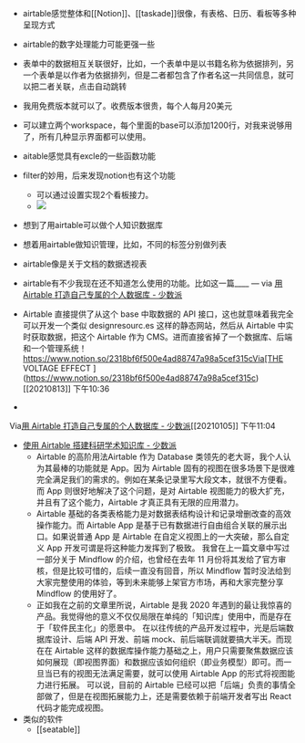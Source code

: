 - airtable感觉整体和[[Notion]]、[[taskade]]很像，有表格、日历、看板等多种呈现方式
- airtable的数字处理能力可能更强一些
- 表单中的数据相互关联很好，比如，一个表单中是以书籍名称为依据排列，另一个表单是以作者为依据排列，但是二者都包含了作者名这一共同信息，就可以把二者关联，点击自动跳转
- 我用免费版本就可以了。收费版本很贵，每个人每月20美元
- 可以建立两个workspace，每个里面的base可以添加1200行，对我来说够用了，所有几种显示界面都可以使用。
- aitable感觉具有excle的一些函数功能
- filter的妙用，后来发现notion也有这个功能
    - 可以通过设置实现2个看板接力。
    - ![](https://firebasestorage.googleapis.com/v0/b/firescript-577a2.appspot.com/o/imgs%2Fapp%2Fxinyiheng%2FKmiTEPDJsW.png?alt=media&token=4b9f362a-05a1-41a3-9976-2f996e4c15ac)
- 想到了用airtable可以做个人知识数据库
- 想着用airtable做知识管理，比如，不同的标签分别做列表
- airtable像是关于文档的数据透视表
- airtable有不少我现在还不知道怎么使用的功能。比如这一篇____ — via [用 Airtable 打造自己专属的个人数据库 - 少数派](https://app.yinxiang.com/shard/s63/nl/13797828/f7dd3370-7bc7-4509-9f8e-ccd7964f7f1b)
- Airtable 直接提供了从这个 base 中取数据的 API 接口，这也就意味着我完全可以开发一个类似 designresourc.es 这样的静态网站，然后从 Airtable 中实时获取数据，把这个 Airtable 作为 CMS。进而直接省掉了一个数据库、后端和一个管理系统！https://www.notion.so/2318bf6f500e4ad88747a98a5cef315cVia[THE VOLTAGE EFFECT ](https://www.notion.so/2318bf6f500e4ad88747a98a5cef315c)[[20210813]] 下午10:36

- 
Via[用 Airtable 打造自己专属的个人数据库 - 少数派](https://sspai.com/post/63452)[[20210105]] 下午11:04
- [ 使用 Airtable 搭建科研学术知识库 - 少数派 ](https://sspai.com/post/65202)
    - Airtable 的高阶用法Airtable 作为 Database 类领先的老大哥，我个人认为其最棒的功能就是 App。因为 Airtable 固有的视图在很多场景下是很难完全满足我们的需求的。例如在某条记录里写大段文本，就很不方便看。而 App 则很好地解决了这个问题，是对 Airtable 视图能力的极大扩充，并且有了这个能力，Airtable 才真正具有无限的应用潜力。
    - Airtable 基础的各类表格能力是对数据表结构设计和记录增删改查的高效操作能力。而 Airtable App 是基于已有数据进行自由组合关联的展示出口。如果说普通 App 是 Airtable 在自定义视图上的一大突破，那么自定义 App 开发可谓是将这种能力发挥到了极致。  我曾在上一篇文章中写过一部分关于 Mindflow 的介绍，也曾经在去年 11 月份将其发给了官方审核，但是比较可惜的，后续一直没有回音，所以 Mindflow 暂时没法给到大家完整使用的体验，等到未来能够上架官方市场，再和大家完整分享 Mindflow 的使用好了。
    - 正如我在之前的文章里所说，Airtable 是我 2020 年遇到的最让我惊喜的产品。我觉得他的意义不仅仅局限在单纯的「知识库」使用中，而是存在于「软件民主化」的愿景中。  在以往传统的产品开发过程中，光是后端数据库设计、后端 API 开发、前端 mock、前后端联调就要搞大半天。而现在在 Airtable 这样的数据库操作能力基础之上，用户只需要聚焦数据应该如何展现（即视图界面）和数据应该如何组织（即业务模型）即可。而一旦当已有的视图无法满足需要，就可以使用 Airtable App 的形式将视图能力进行拓展。  可以说，目前的 Airtable 已经可以把「后端」负责的事情全部做了，但是在视图拓展能力上，还是需要依赖于前端开发者写出 React 代码才能完成视图。
-  类似的软件
    - [[seatable]]
